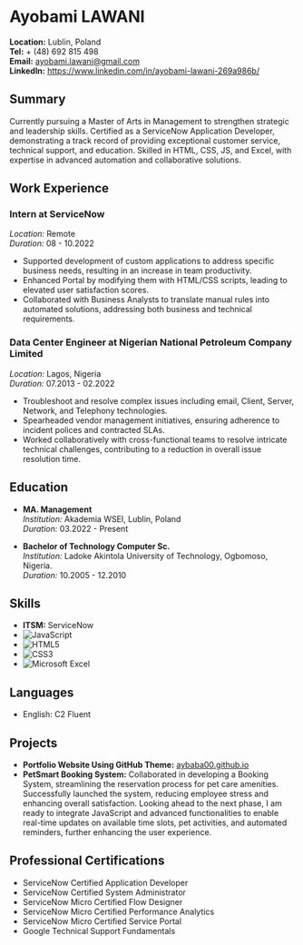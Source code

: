 # Ayobami LAWANI

**Location:** Lublin, Poland  
**Tel:** + (48) 692 815 498  
**Email:** ayobami.lawani@gmail.com  
**LinkedIn:** https://www.linkedin.com/in/ayobami-lawani-269a986b/

## Summary

Currently pursuing a Master of Arts in Management to strengthen strategic and leadership skills. Certified as a ServiceNow Application Developer, demonstrating a track record of providing exceptional customer service, technical support, and education. Skilled in HTML, CSS, JS, and Excel, with expertise in advanced automation and collaborative solutions.

## Work Experience

### Intern at ServiceNow
*Location:* Remote  
*Duration:* 08 - 10.2022

- Supported development of custom applications to address specific business needs, resulting in an increase in team productivity.
- Enhanced Portal by modifying them with HTML/CSS scripts, leading to elevated user satisfaction scores.
- Collaborated with Business Analysts to translate manual rules into automated solutions, addressing both business and technical requirements.

### Data Center Engineer at Nigerian National Petroleum Company Limited
*Location:* Lagos, Nigeria  
*Duration:* 07.2013 - 02.2022

- Troubleshoot and resolve complex issues including email, Client, Server, Network, and Telephony technologies.
- Spearheaded vendor management initiatives, ensuring adherence to incident polices and contracted SLAs.
- Worked collaboratively with cross-functional teams to resolve intricate technical challenges, contributing to a reduction in overall issue resolution time.

## Education

- **MA. Management**  
  *Institution:* Akademia WSEI, Lublin, Poland  
  *Duration:* 03.2022 - Present

- **Bachelor of Technology Computer Sc.**  
  *Institution:* Ladoke Akintola University of Technology, Ogbomoso, Nigeria.  
  *Duration:* 10.2005 - 12.2010

## Skills

- **ITSM:** ServiceNow
- ![JavaScript](https://img.shields.io/badge/javascript-%23323330.svg?style=for-the-badge&logo=javascript&logoColor=%23F7DF1E)
- ![HTML5](https://img.shields.io/badge/html5-%23E34F26.svg?style=for-the-badge&logo=html5&logoColor=white)
- ![CSS3](https://img.shields.io/badge/css3-%231572B6.svg?style=for-the-badge&logo=css3&logoColor=white)
- ![Microsoft Excel](https://img.shields.io/badge/Microsoft_Excel-217346?style=for-the-badge&logo=microsoft-excel&logoColor=white)


## Languages

- English: C2 Fluent

## Projects

- **Portfolio Website Using GitHub Theme:** [aybaba00.github.io](https://aybaba00.github.io)
- **PetSmart Booking System:** Collaborated in developing a Booking System, streamlining the reservation process for pet care amenities. Successfully launched the system, reducing employee stress and enhancing overall satisfaction. Looking ahead to the next phase, I am ready to integrate JavaScript and advanced functionalities to enable real-time updates on available time slots, pet activities, and automated reminders, further enhancing the user experience.

## Professional Certifications

- ServiceNow Certified Application Developer
- ServiceNow Certified System Administrator
- ServiceNow Micro Certified Flow Designer
- ServiceNow Micro Certified Performance Analytics
- ServiceNow Micro Certified Service Portal
- Google Technical Support Fundamentals
